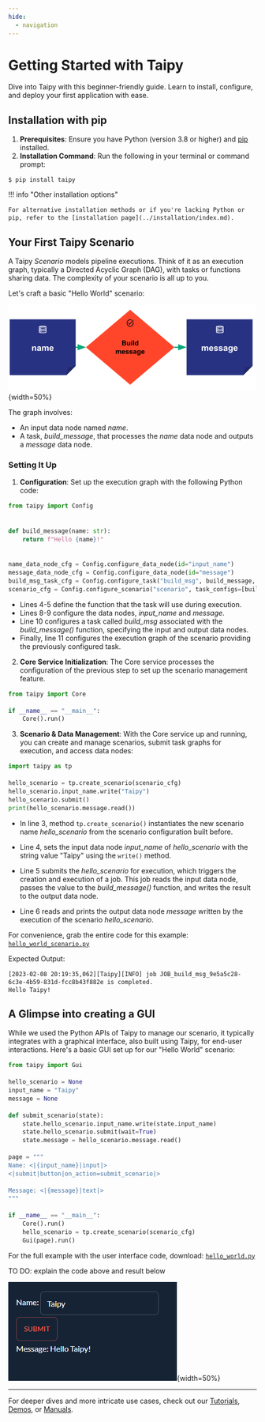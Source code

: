 ```yaml
---
hide:
  - navigation
---
```


# Getting Started with Taipy

Dive into Taipy with this beginner-friendly guide. Learn to install, configure, and deploy your first application with ease.

## Installation with pip

1. **Prerequisites**: Ensure you have Python (version 3.8 or higher) and [pip](https://pip.pypa.io) installed.
2. **Installation Command**: Run the following in your terminal or command prompt:
``` console
$ pip install taipy
```

!!! info "Other installation options"

    For alternative installation methods or if you're lacking Python or pip, refer to the [installation page](../installation/index.md).

## Your First Taipy Scenario

A Taipy *Scenario* models pipeline executions. Think of it as an execution graph, typically a Directed Acyclic Graph (DAG), with tasks or functions sharing data. The complexity of your scenario is all up to you.

Let's craft a basic "Hello World" scenario:

![Hello World Example](hello_world.svg){width=50%}

The graph involves:
- An input data node named *name*.
- A task, *build_message*, that processes the *name* data node and outputs a *message* data node.

### Setting It Up

1. **Configuration**: Set up the execution graph with the following Python code:

```python linenums="1"
from taipy import Config


def build_message(name: str):
    return f"Hello {name}!"


name_data_node_cfg = Config.configure_data_node(id="input_name")
message_data_node_cfg = Config.configure_data_node(id="message")
build_msg_task_cfg = Config.configure_task("build_msg", build_message, name_data_node_cfg, message_data_node_cfg)
scenario_cfg = Config.configure_scenario("scenario", task_configs=[build_msg_task_cfg])
```

- Lines 4-5 define the function that the task will use during execution.
- Lines 8-9 configure the data nodes, *input_name* and *message*.
- Line 10 configures a task called *build_msg* associated with the *build_message()*
  function, specifying the input and output data nodes.
- Finally, line 11 configures the execution graph of the scenario providing 
  the previously configured task.

2. **Core Service Initialization**: The Core service processes the configuration of the previous step to set up the scenario management feature.

```python linenums="1"
from taipy import Core

if __name__ == "__main__":
    Core().run()
```

3. **Scenario & Data Management**: With the Core service up and running, you can create
and manage scenarios, submit task graphs for execution, and access data nodes:

```python linenums="1"
import taipy as tp

hello_scenario = tp.create_scenario(scenario_cfg)
hello_scenario.input_name.write("Taipy")
hello_scenario.submit()
print(hello_scenario.message.read())
```

- In line 3, method `tp.create_scenario()` instantiates the new scenario name *hello_scenario* 
from the scenario configuration built before.

- Line 4, sets the input data node *input_name* of *hello_scenario* with the string value "Taipy" 
using the `write()` method.

- Line 5 submits the *hello_scenario* for execution, which triggers the creation and execution of 
a job. This job reads the input data node, passes the value to the *build_message()* function, 
and writes the result to the output data node.

- Line 6 reads and prints the output data node *message* written by the execution of the scenario 
*hello_scenario*.

For convenience, grab the entire code for this example:
<a href="./hello_world_scenario.py" download>`hello_world_scenario.py`</a>

Expected Output:
``` console
[2023-02-08 20:19:35,062][Taipy][INFO] job JOB_build_msg_9e5a5c28-6c3e-4b59-831d-fcc8b43f882e is completed.
Hello Taipy!
```

## A Glimpse into creating a GUI

While we used the Python APIs of Taipy to manage our scenario, it typically integrates
with a graphical interface, also built using Taipy, for end-user interactions. Here's a
basic GUI set up for our "Hello World" scenario:

```python
from taipy import Gui

hello_scenario = None
input_name = "Taipy"
message = None

def submit_scenario(state):
    state.hello_scenario.input_name.write(state.input_name)
    state.hello_scenario.submit(wait=True)
    state.message = hello_scenario.message.read()

page = """
Name: <|{input_name}|input|>
<|submit|button|on_action=submit_scenario|>

Message: <|{message}|text|>
"""

if __name__ == "__main__":
    Core().run()
    hello_scenario = tp.create_scenario(scenario_cfg)
    Gui(page).run()
```

For the full example with the user interface code, download:
<a href="./hello_world.py" download>`hello_world.py`</a>

TO DO: explain the code above and result below

![GUI Result](result.png){width=50%}


---

For deeper dives and more intricate use cases, check out our [Tutorials](../tutorials/index.md), [Demos](../demos/index.md), or [Manuals](../manuals/index.md).